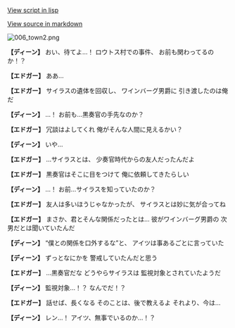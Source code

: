[View script in lisp](../scripts/1730302.txt)

[View source in markdown](1730302.md)

![006_town2.png](../images/backgrounds/006_town2.png)

**【ディーン】**
おい、待てよ…！
ロウトス村での事件、
お前も関わってるのか！？

**【エドガー】**
ああ…

**【エドガー】**
サイラスの遺体を回収し、
ワインバーグ男爵に
引き渡したのは俺だ

**【ディーン】**
…！
お前も…黒奏官の手先なのか？

**【エドガー】**
冗談はよしてくれ
俺がそんな人間に見えるかい？

**【ディーン】**
いや…

**【エドガー】**
…サイラスとは、
少奏官時代からの友人だったんだよ

**【エドガー】**
黒奏官はそこに目をつけて
俺に依頼してきたらしい

**【ディーン】**
…！
お前…サイラスを知っていたのか？

**【エドガー】**
友人は多いほうじゃなかったが、
サイラスとは妙に気が合ってね

**【エドガー】**
まさか、君とそんな関係だったとは…
彼がワインバーグ男爵の
次男だとは聞いていたんだ

**【ディーン】**
“僕との関係を口外するな”と、
アイツは事あるごとに言っていた

**【ディーン】**
ずっとなにかを
警戒していたんだと思う

**【エドガー】**
…黒奏官だな
どうやらサイラスは
監視対象とされていたようだ

**【ディーン】**
監視対象…！？
なんでだ！？

**【エドガー】**
話せば、長くなる
そのことは、後で教えるよ
それより、今は…

**【ディーン】**
レン…！
アイツ、無事でいるのか…！？
